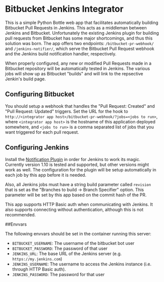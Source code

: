 # Bitbucket Jenkins Integrator

This is a simple Python Bottle web app that facilitates automatically building
Bitbucket Pull Requests in Jenkins.  This acts as a middleman between Jenkins
and Bitbucket.  Unfortunately the existing Jenkins plugin for building pull
requests from Bitbucket has some major shortcomings, and thus this solution was
born.  The app offers two endpoints: `/bitbucket-pr-webhook/` and
`/jenkins-notifier/`, which serve the Bitbucket Pull Request webhook and the
Jenkins build notification handler, respectively.

When properly configured, any new or modified Pull Requests made in a Bitbucket
repository will be automatically tested in Jenkins.  The various jobs
will show up as Bitbucket "builds" and will link to the repsective Jenkin's
build page.

## Configuring Bitbucket
You should setup a webhook that handles the "Pull Request: Created" and "Pull
Request: Updated" triggers.  Set the URL for the hook to `http://<integrator
app host>/bitbucket-pr-webhook/?jobs=<jobs to run>`, where `<integrator app
host>` is the hostname of this application deployed somewhere, and `<jobs to
run>` is a comma separated list of jobs that you want triggered for each pull
request.

## Configuring Jenkins
Install the [Notification
Plugin](https://wiki.jenkins-ci.org/display/JENKINS/Notification+Plugin) in
order for Jenkins to work its magic.  Currently version 1.10 is tested and
supported, but other versions might work as well.  The configuration for the
plugin will be setup automatically in each job by this app before it is needed.

Also, all Jenkins jobs must have a string build parameter called `revision`
that is set as the "Branches to build -> Branch Specifier" option.  This
parameter will be set by this app based on the commit hash of the PR.

This app supports HTTP Basic auth when communicating with Jenkins.  It also
supports connecting without authentication, although this is not recommended.

##Envvars

The following envvars should be set in the container running this server:

 - `BITBUCKET_USERNAME`: The username of the bitbucket bot user
 - `BITBUCKET_PASSWORD`: The password of that user
 - `JENKINS_URL`: The base URL of the Jenkins server (e.g. `https://my.jenkins.com`)
 - `JENKINS_USERNAME`: The username to access the Jenkins instance (i.e. through HTTP Basic auth).
 - `JENKINS_PASSWORD`: The password for that user
